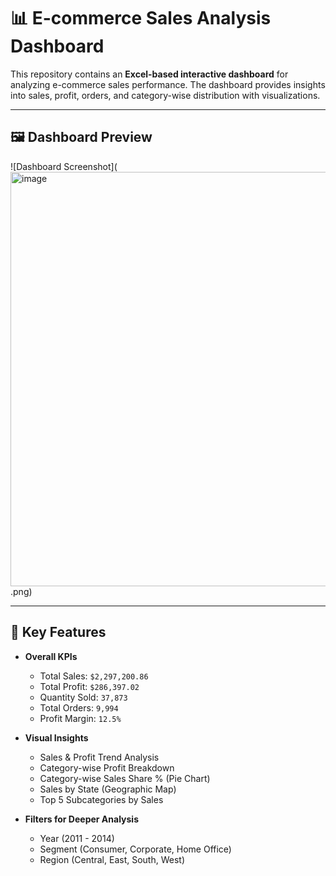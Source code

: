 # 📊 E-commerce Sales Analysis Dashboard  

This repository contains an **Excel-based interactive dashboard** for analyzing e-commerce sales performance. The dashboard provides insights into sales, profit, orders, and category-wise distribution with visualizations.  

---

## 🖼️ Dashboard Preview  
![Dashboard Screenshot](<img width="1875" height="663" alt="image" src="https://github.com/user-attachments/assets/6a7c686d-e5ea-4463-a7bb-51d009bb423d" />
.png)  

---

## 📌 Key Features  

- **Overall KPIs**  
  - Total Sales: `$2,297,200.86`  
  - Total Profit: `$286,397.02`  
  - Quantity Sold: `37,873`  
  - Total Orders: `9,994`  
  - Profit Margin: `12.5%`  

- **Visual Insights**  
  - Sales & Profit Trend Analysis  
  - Category-wise Profit Breakdown  
  - Category-wise Sales Share % (Pie Chart)  
  - Sales by State (Geographic Map)  
  - Top 5 Subcategories by Sales  

- **Filters for Deeper Analysis**  
  - Year (2011 - 2014)  
  - Segment (Consumer, Corporate, Home Office)  
  - Region (Central, East, South, West)  


